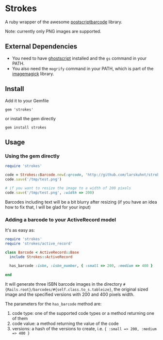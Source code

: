 # Strokes

A ruby wrapper of the awesome [postscriptbarcode](http://code.google.com/p/postscriptbarcode/) library.

Note: currently only PNG images are supported.

## External Dependencies

- You need to have [ghostscript](http://www.ghostscript.com/) installed and the `gs` command in your PATH.
- You also need the `mogrify` command in your PATH, which is part of the [imagemagick](http://www.imagemagick.org) library.

## Install

Add it to your Gemfile

```
gem 'strokes'
```

or install the gem directly

```
gem install strokes
```


## Usage

### Using the gem directly

```ruby
require 'strokes'

code = Strokes::Barcode.new(:qrcode, 'http://github.com/larskuhnt/strokes')
code.save('/tmp/test.png')

# if you want to resize the image to a width of 200 pixels
code.save('/tmp/test.png', :width => 200)
```

Barcodes including text will be a bit blurry after resizing
(if you have an idea how to fix that, I will be glad for your input)

### Adding a barcode to your ActiveRecord model

It's as easy as:

```ruby
require 'strokes'
require 'strokes/active_record'

class Barcode < ActiveRecord::Base
  include Strokes::ActiveRecord
  
  has_barcode :isbn, :isbn_number, { :small => 200, :medium => 400 }
  
end
```

It will generate three ISBN barcode images in the directory
`#{Rails.root}/barcodes/#{self.class.to_s.tableize}`,
the original sized image and the specified versions with 200 and 400 pixels width.

The parameters for the `has_barcode` method are:

1. code type: one of the supported code types or a method returning one of them
2. code value: a method returning the value of the code
3. versions: a hash of the versions to create, i.e. `{ :small => 200, :medium => 400 }`


